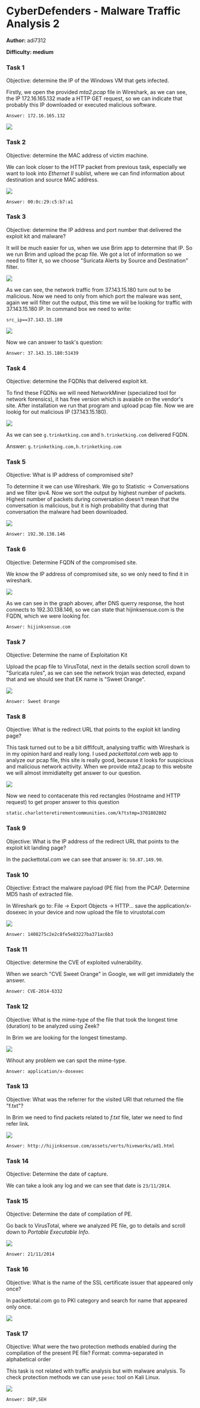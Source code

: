 # **CyberDefenders - Malware Traffic Analysis 2**

**Author:** adi7312

**Difficulty: medium**

### **Task 1**

Objective: determine the IP of the Windows VM that gets infected.

Firstly, we open the provided *mta2.pcap* file in Wireshark, as we can see, the IP 172.16.165.132 made a HTTP GET request, so we can indicate that probably this IP downloaded or executed malicious software.

`Answer: 172.16.165.132`


![](p/1.png)


### **Task 2**

Objective: determine the MAC address of victim machine.

We can look closer to the HTTP packet from previous task, especially we want to look into *Ethernet II* sublist, where we can find information about destination and source MAC address.


![](p/2.png)


`Answer: 00:0c:29:c5:b7:a1`

### **Task 3**

Objective: determine the IP address and port number that delivered the exploit kit and malware?

It will be much easier for us, when we use Brim app to determine that IP. So we run Brim and upload the pcap file. We got a lot of information so we need to filter it, so we choose "Suricata Alerts by Source and Destination" filter.


![](p/3.png)


As we can see, the network traffic from 37.143.15.180 turn out to be malicious. Now we need to only from which port the malware was sent, again we will filter out the output, this time we wiil be looking for traffic with 37.143.15.180 IP. In command box we need to write:

    src_ip==37.143.15.180

![](p/4.png)

Now we can answer to task's question:

`Answer: 37.143.15.180:51439`


### **Task 4**

Objective: determine the FQDNs that delivered exploit kit.

To find these FQDNs we will need NetworkMiner (specialized tool for network forensics), it has free version which is avaiable on the vendor's site. After installation we run that program and upload pcap file. Now we are lookig for out malicious IP (37.143.15.180).


![](p/5.png)

As we can see `g.trinketking.com` and `h.trinketking.com` delivered FQDN. 

Answer: `g.trinketking.com,h.trinketking.com` 

### **Task 5**

Objective: What is IP address of compromised site?

To determine it we can use Wireshark. We go to Statistic -> Conversations and we filter ipv4. Now we sort the output by highest number of packets. Highest number of packets during conversation doesn't mean that the conversation is malicious, but it is high probability that during that conversation the malware had been downloaded.

![](p/6.png)

`Answer: 192.30.138.146`

### **Task 6**

Objective: Determine FQDN of the compromised site.

We know the IP address of compromised site, so we only need to find it in wireshark.


![](p/7.png)


As we can see in the graph abovev, after DNS querry response, the host connects to 192.30.138.146, so we can state that hijinksensue.com is the FQDN, which we were looking for.

`Answer: hijinksensue.com`


### **Task 7**

Objective: Determine the name of Exploitation Kit

Upload the pcap file to VirusTotal, next in the details section scroll down to "Suricata rules", as we can see the network trojan was detected, expand that and we should see that EK name is "Sweet Orange".


![](p/8.png)

`Answer: Sweet Orange`

### **Task 8**

Objective: What is the redirect URL that points to the exploit kit landing page?

This task turned out to be a bit diffifcult, analysing traffic with Wireshark is in my opinion hard and really long. I used *packettotal.com* web app to analyze our pcap file, this site is really good, because it looks for suspicious and malicious network activity. When we provide mta2.pcap to this website we will almost immidiatelty get answer to our question.


![](p/9.png)


Now we need to contacenate this red rectangles (Hostname and HTTP request) to get proper answer to this question

`static.charlotteretirementcommunities.com/k?tstmp=3701802802`

### **Task 9**

Objective: What is the IP address of the redirect URL that points to the exploit kit landing page?

In the packettotal.com we can see that answer is: `50.87.149.90`.


### **Task 10**

Objective: Extract the malware payload (PE file) from the PCAP. Determine MD5 hash of extracted file.

In Wireshark go to: File -> Export Objects -> HTTP... save the application/x-dosexec in your device and now upload the file to virustotal.com


![](p/11.png)


`Answer: 1408275c2e2c8fe5e83227ba371ac6b3`

### **Task 11**

Objective: determine the CVE of exploited vulnerability.

When we search "CVE Sweet Orange" in Google, we will get immidiately the answer.

`Answer: CVE-2014-6332`

### **Task 12**

Objective: What is the mime-type of the file that took the longest time (duration) to be analyzed using Zeek?

In Brim we are looking for the longest timestamp.


![](p/12.png)


Wihout any problem we can spot the mime-type.

`Answer: application/x-dosexec`


### **Task 13**

Objective: What was the referrer for the visited URI that returned the file "f.txt"?

In Brim we need to find packets related to *f.txt* file, later we need to find refer link.


![](p/13.png)


`Answer: http://hijinksensue.com/assets/verts/hiveworks/ad1.html`


### **Task 14**

Objective: Determine the date of capture.

We can take a look any log and we can see that date is `23/11/2014`.

### **Task 15**

Objective: Determine the date of compilation of PE.

Go back to VirusTotal, where we analyzed PE file, go to details and scroll down to *Portable Executable Info*.

![](p/14.png)

`Answer: 21/11/2014`


### **Task 16**

Objective: What is the name of the SSL certificate issuer that appeared only once?

In packettotal.com go to PKI category and search for name that appeared only once.


![](p/15.png)


### **Task 17**

Objective: What were the two protection methods enabled during the compilation of the present PE file? Format: comma-separated in alphabetical order

This task is not related with traffic analysis but with malware analysis. To check protection methods we can use `pesec` tool on Kali Linux.


![](p/16.png)

`Answer: DEP,SEH`